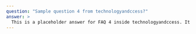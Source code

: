 ```yaml
---
question: "Sample question 4 from technologyandccess?"
answer: >
  This is a placeholder answer for FAQ 4 inside technologyandccess. It uses proper YAML block formatting to avoid any parsing issues.
---
```

